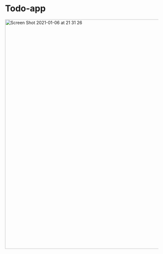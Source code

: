 # Todo-app 

<img width="753" alt="Screen Shot 2021-01-06 at 21 31 26" src="https://user-images.githubusercontent.com/43815295/103814148-e3e29e80-5069-11eb-9971-bf14dde17d37.png">
